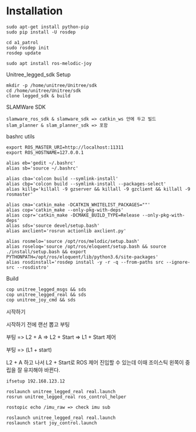# Installation

```
sudo apt-get install python-pip
sudo pip install -U rosdep

cd a1_patrol
sudo rosdep init
rosdep update

sudo apt install ros-melodic-joy

```

Unitree_legged_sdk Setup

```
mkdir -p /home/unitree/Unitree/sdk
cd /home/unitree/Unitree/sdk
clone legged_sdk & build
```

SLAMWare SDK

```
slamware_ros_sdk & slamware_sdk => catkin_ws 안에 두고 빌드
slam_planner & slam_planner_sdk => 포함
```

bashrc utils

```
export ROS_MASTER_URI=http://localhost:11311
export ROS_HOSTNAME=127.0.0.1

alias eb='gedit ~/.bashrc'
alias sb='source ~/.bashrc'

alias cba='colcon build --symlink-install'
alias cbp='colcon build --symlink-install --packages-select'
alias killg='killall -9 gzserver && killall -9 gzclient && killall -9 rosmaster'

alias cma='catkin_make -DCATKIN_WHITELIST_PACKAGES=""'
alias cop='catkin_make --only-pkg-with-deps'
alias copr='catkin_make -DCMAKE_BUILD_TYPE=Release --only-pkg-with-deps'
alias sds='source devel/setup.bash'
alias axclient='rosrun actionlib axclient.py'

alias rosmelo='source /opt/ros/melodic/setup.bash'
alias roseloq='source /opt/ros/eloquent/setup.bash && source ./install/setup.bash && export PYTHONPATH=/opt/ros/eloquent/lib/python3.6/site-packages'
alias rosdinstall='rosdep install -y -r -q --from-paths src --ignore-src --rosdistro'
```


Build

```
cop unitree_legged_msgs && sds
cop unitree_legged_real && sds
cop unitree_joy_cmd && sds
```

시작하기

시작하기 전에 랜선 뽑고 부팅

부팅 => L2 + A => L2 + Start => L1 + Start 제어


부팅 => (L1 + start)

L2 + A 하고 나서 L2 + Start로 ROS 제어 진입할 수 있는데 이때 조이스틱 왼쪽이 중립을 잘 유지해야 바뀐다.

```
ifsetup 192.168.123.12

roslaunch unitree_legged_real real.launch
rosrun unitree_legged_real ros_control_helper

rostopic echo /imu_raw => check imu sub
```

```
roslaunch unitree_legged_real real.launch
roslaunch start joy_control.launch
```